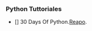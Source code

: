 ### Python Tuttoriales

- [] 30 Days Of Python.[Reapo](https://github.com/FernandoFH/30-Days-Of-Python).
